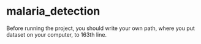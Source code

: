 # malaria_detection
Before running the project, you should write your own path, where you put dataset on your computer, to 163th line. 
